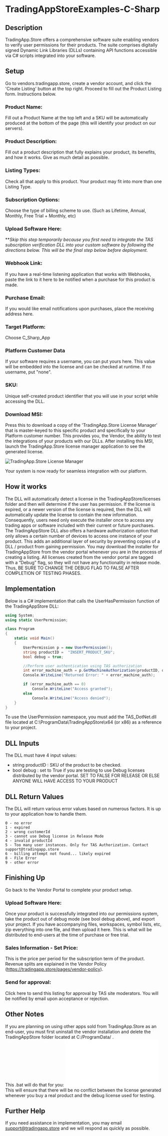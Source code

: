 # TradingAppStoreExamples-C-Sharp
## Description
TradingApp.Store offers a comprehensive software suite enabling vendors to verify user permissions for their products. The suite comprises digitally signed Dynamic Link Libraries (DLLs) containing API functions accessible via C# scripts integrated into your software.

## Setup
Go to vendors.tradingapp.store, create a vendor account, and click the 'Create Listing' button at the top right. Proceed to fill out the Product Listing form.  Instructions below.

### Product Name:
Fill out a Product Name at the top left and a SKU will be automatically produced at the bottom of the page (this will identify your product on our servers). 

### Product Description:
Fill out a product description that fully explains your product, its benefits, and how it works.  Give as much detail as possible.  

### Listing Types:
Check all that apply to this product.  Your product may fit into more than one Listing Type.  

### Subscription Options:
Choose the type of billing scheme to use. (Such as Lifetime, Annual, Monthly, Free Trial + Monthly, etc)

### Upload Software Here:
***Skip this step temporarily because you first need to integrate the TAS subscription verification DLL into your custom software by following the directions below.  This will be the final step below before deployment.*

### Webhook Link:
If you have a real-time listening application that works with Webhooks, paste the link to it here to be notified when a purchase for this product is made.

### Purchase Email:
If you would like email notifications upon purchases, place the receiving address here.

### Target Platform:
Choose C_Sharp_App

### Platform Customer Data
If your software requires a username, you can put yours here. This value will be embedded into the license and can be checked at runtime. If no username, put "none".

### SKU:
Unique self-created product identifier that you will use in your script while accessing the DLL.

### Download MSI:
Press this to download a copy of the 'TradingApp.Store License Manager' that is master-keyed to this specific product and specifically to your Platform customer number.  This provides you, the Vendor, the ability to test the integrations of your products with our DLLs.  After installing this MSI, launch the TradingApp.Store license manager application to see the generated license.  


![TradingApp.Store License Manager](licensemanager_screenshot.png)  

Your system is now ready for seamless integration with our platform.



## How it works
The DLL will automatically detect a license in the TradingAppStore/licenses folder and then will determine if the user has permission. If the license is expired, or a newer version of the license is required, then the DLL will automatically update the license to contain the new information. Consequently, users need only execute the installer once to access any trading apps or software included with their current or future purchases.
The TradingAppStore DLL also offers a hardware authorization option that only allows a certain number of devices to access one instance of your product. This adds an additional layer of security by preventing copies of a DLL / product from gaining permission.
You may download the installer for TradingAppStore from the vendor portal whenever you are in the process of creating a listing. All licenses created from the vendor portal are tagged with a “Debug” flag, so they will not have any functionality in release mode. Thus, BE SURE TO CHANGE THE DEBUG FLAG TO FALSE AFTER COMPLETION OF TESTING PHASES.

## Implementation
Below is a C# implementation that calls the UserHasPermission function of the TradingAppStore DLL:
```C#
using System;
using static UserPermission;

class Program
{
    static void Main()
    {
        UserPermission p = new UserPermission();
        string productID =  "INSERT_PRODUCT_SKU";
        bool debug = true;

        //Perform user authentication using TAS authorization
        int error_machine_auth = p.GetMachineAuthorization(productID, debug);
        Console.WriteLine("Returned Error: " + error_machine_auth);

        if (error_machine_auth == 0)
            Console.WriteLine("Access granted");
        else
            Console.WriteLine("Access denied");
    }
}
```
To use the UserPermission namespace, you must add the TAS_DotNet.dll file located at C:\ProgramData\TradingAppStore\x64   (or x86) as a reference to your project.

## DLL Inputs
The DLL must have 4 input values:
* string productID :    SKU of the product to be checked.
* bool debug :          set to True if you are testing to use Debug licenses distributed by the vendor portal. SET TO FALSE FOR RELEASE OR ELSE ANYONE WILL HAVE ACCESS TO YOUR PRODUCT

## DLL Return Values
The DLL will return various error values based on numerous factors. It is up to your application how to handle them.
```
0 - no error
1 - expired
2 - wrong customerId
3 - cannot use Debug license in Release Mode
4 - invalid productId
5 - Too many user instances. Only for TAS Authorization. Contact support@tradingapp.store
6 - billing attempt not found... likely expired
8 - File Error
9 - other error
```

## Finishing Up
Go back to the Vendor Portal to complete your product setup.

### Upload Software Here:
Once your product is successfully integrated into our permissions system, take the product out of debug mode (see bool debug above), and export your project.  If you have accompanying files, workspaces, symbol lists, etc, zip everything into one file, and then upload it here.  This is what will be distributed to end-users at the time of purchase or free trial.

### Sales Information - Set Price:
This is the price per period for the subscription term of the product.  Revenue splits are explained in the Vendor Policy (https://tradingapp.store/pages/vendor-policy).

### Send for approval:
Click here to send this listing for approval by TAS site moderators.  You will be notified by email upon acceptance or rejection.


## Other Notes
If you are planning on using other apps sold from TradingApp.Store as an end-user, you must first uninstall the vendor installation and delete the TradingAppStore folder located at C:/ProgramData/ .  
This .bat will do that for you:  ![Delete TAS Folder Batch File](Delete_TAS_Folder.bat)
This will ensure that there will be no conflict between the license generated whenever you buy a real product and the debug license used for testing.

## Further Help
If you need assistance in implementation, you may email support@tradingapp.store and we will respond as quickly as possible.
